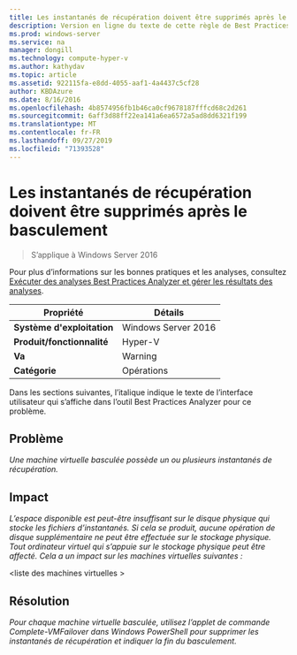 ```yaml
---
title: Les instantanés de récupération doivent être supprimés après le basculement
description: Version en ligne du texte de cette règle de Best Practices Analyzer.
ms.prod: windows-server
ms.service: na
manager: dongill
ms.technology: compute-hyper-v
ms.author: kathydav
ms.topic: article
ms.assetid: 922115fa-e8dd-4055-aaf1-4a4437c5cf28
author: KBDAzure
ms.date: 8/16/2016
ms.openlocfilehash: 4b8574956fb1b46ca0cf9678187fffcd68c2d261
ms.sourcegitcommit: 6aff3d88ff22ea141a6ea6572a5ad8dd6321f199
ms.translationtype: MT
ms.contentlocale: fr-FR
ms.lasthandoff: 09/27/2019
ms.locfileid: "71393528"
---
```

# <a name="recovery-snapshots-should-be-removed-after-failover"></a>Les instantanés de récupération doivent être supprimés après le basculement

>S’applique à Windows Server 2016

Pour plus d’informations sur les bonnes pratiques et les analyses, consultez [Exécuter des analyses Best Practices Analyzer et gérer les résultats des analyses](https://go.microsoft.com/fwlink/p/?LinkID=223177).  
  
|Propriété|Détails|  
|-|-|  
|**Système d'exploitation**|Windows Server 2016| 
|**Produit/fonctionnalité**|Hyper-V|  
|**Va**|Warning|  
|**Catégorie**|Opérations|  
  
Dans les sections suivantes, l’italique indique le texte de l’interface utilisateur qui s’affiche dans l’outil Best Practices Analyzer pour ce problème.  
  
## <a name="issue"></a>**Problème**  
*Une machine virtuelle basculée possède un ou plusieurs instantanés de récupération.*  
  
## <a name="impact"></a>**Impact**  
*L’espace disponible est peut-être insuffisant sur le disque physique qui stocke les fichiers d’instantanés. Si cela se produit, aucune opération de disque supplémentaire ne peut être effectuée sur le stockage physique. Tout ordinateur virtuel qui s’appuie sur le stockage physique peut être affecté. Cela a un impact sur les machines virtuelles suivantes :*  
  
\<liste des machines virtuelles >  
  
## <a name="resolution"></a>**Résolution**  
*Pour chaque machine virtuelle basculée, utilisez l’applet de commande Complete-VMFailover dans Windows PowerShell pour supprimer les instantanés de récupération et indiquer la fin du basculement.*  
  


